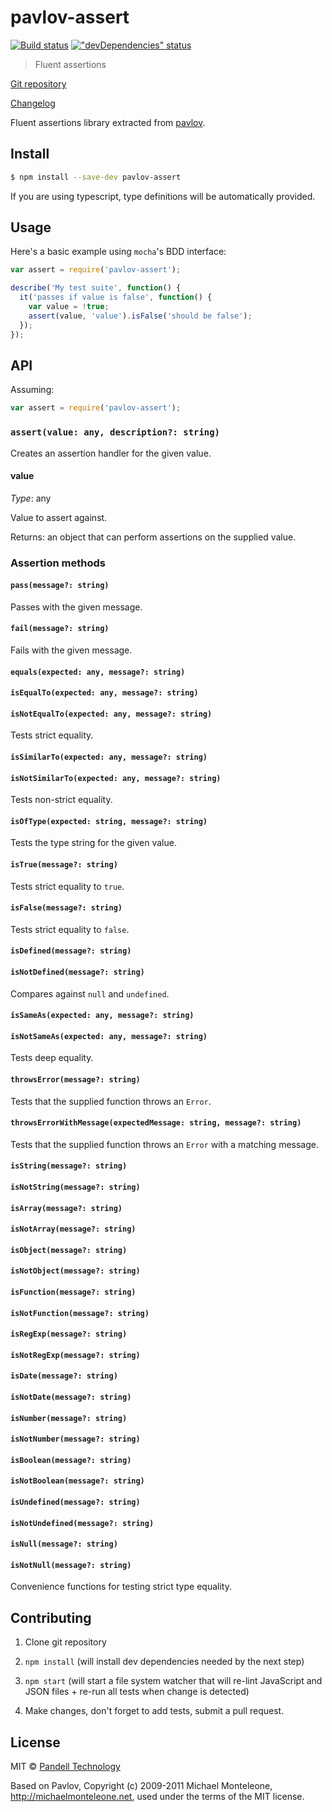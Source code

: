 # pavlov-assert

[![Build status](https://travis-ci.org/pandell/pavlov-assert.svg?branch=master)](https://travis-ci.org/pandell/pavlov-assert) [!["devDependencies" status](https://david-dm.org/pandell/pavlov-assert/dev-status.svg)](https://david-dm.org/pandell/pavlov-assert#info=devDependencies)

> Fluent assertions

[Git repository](https://github.com/pandell/pavlov-assert)

[Changelog](https://github.com/pandell/pavlov-assert/releases)

Fluent assertions library extracted from [pavlov](https://github.com/mmonteleone/pavlov).


## Install

```sh
$ npm install --save-dev pavlov-assert
```

If you are using typescript, type definitions will be automatically provided.

## Usage

Here's a basic example using `mocha`'s BDD interface:

```js
var assert = require('pavlov-assert');

describe('My test suite', function() {
  it('passes if value is false', function() {
    var value = !true;
    assert(value, 'value').isFalse('should be false');
  });
});
```

## API

Assuming:

```js
var assert = require('pavlov-assert');
```

### `assert(value: any, description?: string)`

Creates an assertion handler for the given value.

#### value

_Type_: any

Value to assert against.

Returns: an object that can perform assertions on the supplied value.

### Assertion methods

#### `pass(message?: string)`
Passes with the given message.

#### `fail(message?: string)`
Fails with the given message.

#### `equals(expected: any, message?: string)`
#### `isEqualTo(expected: any, message?: string)`
#### `isNotEqualTo(expected: any, message?: string)`
Tests strict equality.

#### `isSimilarTo(expected: any, message?: string)`
#### `isNotSimilarTo(expected: any, message?: string)`
Tests non-strict equality.

#### `isOfType(expected: string, message?: string)`
Tests the type string for the given value.

#### `isTrue(message?: string)`
Tests strict equality to `true`.

#### `isFalse(message?: string)`
Tests strict equality to `false`.

#### `isDefined(message?: string)`
#### `isNotDefined(message?: string)`
Compares against `null` and `undefined`.

#### `isSameAs(expected: any, message?: string)`
#### `isNotSameAs(expected: any, message?: string)`
Tests deep equality.

#### `throwsError(message?: string)`
Tests that the supplied function throws an `Error`.

#### `throwsErrorWithMessage(expectedMessage: string, message?: string)`
Tests that the supplied function throws an `Error` with a matching message.

#### `isString(message?: string)`
#### `isNotString(message?: string)`
#### `isArray(message?: string)`
#### `isNotArray(message?: string)`
#### `isObject(message?: string)`
#### `isNotObject(message?: string)`
#### `isFunction(message?: string)`
#### `isNotFunction(message?: string)`
#### `isRegExp(message?: string)`
#### `isNotRegExp(message?: string)`
#### `isDate(message?: string)`
#### `isNotDate(message?: string)`
#### `isNumber(message?: string)`
#### `isNotNumber(message?: string)`
#### `isBoolean(message?: string)`
#### `isNotBoolean(message?: string)`
#### `isUndefined(message?: string)`
#### `isNotUndefined(message?: string)`
#### `isNull(message?: string)`
#### `isNotNull(message?: string)`
Convenience functions for testing strict type equality.

## Contributing

1. Clone git repository

2. `npm install` (will install dev dependencies needed by the next step)

3. `npm start` (will start a file system watcher that will re-lint JavaScript and JSON files + re-run all tests when change is detected)

4. Make changes, don't forget to add tests, submit a pull request.


## License

MIT © [Pandell Technology](http://pandell.com/)

Based on Pavlov, Copyright (c) 2009-2011 Michael Monteleone, http://michaelmonteleone.net, used under the terms of the MIT license.
